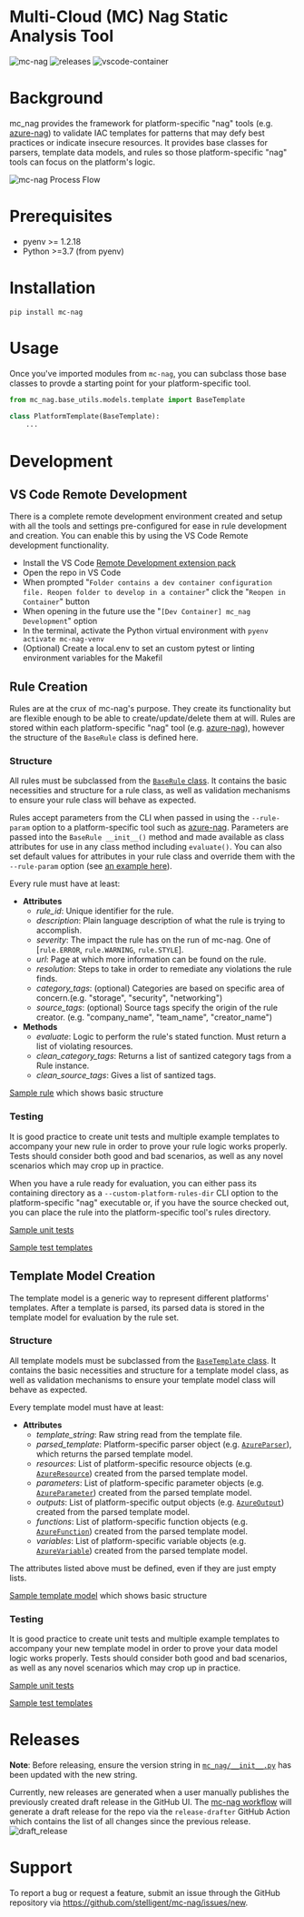 # Multi-Cloud (MC) Nag Static Analysis Tool

![mc-nag](https://github.com/stelligent/mc-nag/workflows/mc-nag/badge.svg)
![releases](https://github.com/stelligent/mc-nag/workflows/releases/badge.svg)
![vscode-container](https://github.com/stelligent/mc-nag/workflows/vscode-container/badge.svg)

# Background

mc_nag provides the framework for platform-specific "nag" tools (e.g. [azure-nag](https://github.com/stelligent/azure-nag)) to validate IAC templates for patterns that may defy best practices or indicate insecure resources.  It provides base classes for parsers, template data models, and rules so those platform-specific "nag" tools can focus on the platform's logic.

![mc-nag Process Flow](assets/mc-nag_process_flow.png)

# Prerequisites

* pyenv >= 1.2.18
* Python >=3.7 (from pyenv)

# Installation

`pip install mc-nag`

# Usage

Once you've imported modules from `mc-nag`, you can subclass those base classes to provde a starting point for your platform-specific tool.

```python
from mc_nag.base_utils.models.template import BaseTemplate
```

```python
class PlatformTemplate(BaseTemplate):
    ...
```

# Development

## VS Code Remote Development
There is a complete remote development environment created and setup with all the tools and settings pre-configured for ease in rule development and creation. You can enable this by using the VS Code Remote development functionality.

- Install the VS Code [Remote Development extension pack](https://marketplace.visualstudio.com/items?itemName=ms-vscode-remote.vscode-remote-extensionpack)
- Open the repo in VS Code
- When prompted "`Folder contains a dev container configuration file. Reopen folder to develop in a container`" click the "`Reopen in Container`" button
- When opening in the future use the "`[Dev Container] mc_nag Development`" option
- In the terminal, activate the Python virtual environment with `pyenv activate mc-nag-venv`
- (Optional) Create a local.env to set an custom pytest or linting environment variables for the Makefil

## Rule Creation

Rules are at the crux of mc-nag's purpose.  They create its functionality but are flexible enough to be able to create/update/delete them at will.  Rules are stored within each platform-specific "nag" tool (e.g. [azure-nag](https://github.com/stelligent/azure-nag)), however the structure of the `BaseRule` class is defined here.

### Structure

All rules must be subclassed from the [`BaseRule` class](mc_nag/base_utils/models/rule.py).  It contains the basic necessities and structure for a rule class, as well as validation mechanisms to ensure your rule class will behave as expected.

Rules accept parameters from the CLI when passed in using the `--rule-param` option to a platform-specific tool such as [azure-nag](https://github.com/stelligent/azure-nag).  Parameters are passed into the `BaseRule __init__()` method and made available as class attributes for use in any class method including `evaluate()`.  You can also set default values for attributes in your rule class and override them with the `--rule-param` option (see [an example here](tests/rules/with_params/some_threshold_rule.py)).

Every rule must have at least:
* **Attributes**
  * *rule_id*: Unique identifier for the rule.
  * *description*: Plain language description of what the rule is trying to accomplish.
  * *severity*: The impact the rule has on the run of mc-nag.  One of [`rule.ERROR`, `rule.WARNING`, `rule.STYLE`].
  * *url*: Page at which more information can be found on the rule.
  * *resolution*: Steps to take in order to remediate any violations the rule finds.
  * *category_tags*: (optional) Categories are based on specific area of concern.(e.g. "storage", "security", "networking")
  * *source_tags*: (optional) Source tags specify the origin of the rule creator. (e.g. "company_name", "team_name", "creator_name")
* **Methods**
  * *evaluate*: Logic to perform the rule's stated function.  Must return a list of violating resources.
  * *clean_category_tags*: Returns a list of santized category tags from a Rule instance.
  * *clean_source_tags*: Gives a list of santized tags.

[Sample rule](https://github.com/stelligent/azure-nag/blob/master/azure_nag/rules/azure_storageaccount_encrypted_rule.py) which shows basic structure

### Testing

It is good practice to create unit tests and multiple example templates to accompany your new rule in order to prove your rule logic works properly.  Tests should consider both good and bad scenarios, as well as any novel scenarios which may crop up in practice.

When you have a rule ready for evaluation, you can either pass its containing directory as a `--custom-platform-rules-dir` CLI option to the platform-specific "nag" executable or, if you have the source checked out, you can place the rule into the platform-specific tool's rules directory.

[Sample unit tests](https://github.com/stelligent/azure-nag/blob/master/tests/rules/test_azure_storageaccount_encrypted_rule.py)

[Sample test templates](https://github.com/stelligent/azure-nag/tree/master/tests/templates)

## Template Model Creation

The template model is a generic way to represent different platforms' templates.  After a template is parsed, its parsed data is stored in the template model for evaluation by the rule set.

### Structure

All template models must be subclassed from the [`BaseTemplate` class](mc_nag/base_utils/models/template.py).  It contains the basic necessities and structure for a template model class, as well as validation mechanisms to ensure your template model class will behave as expected.

Every template model must have at least:
* **Attributes**
  * *template_string*: Raw string read from the template file.
  * *parsed_template*: Platform-specific parser object (e.g. [`AzureParser`](https://github.com/stelligent/azure-nag/blob/master/azure_nag/azure_parser.py)), which returns the parsed template model.
  * *resources*: List of platform-specific resource objects (e.g. [`AzureResource`](https://github.com/stelligent/azure-nag/blob/master/azure_nag/models/azure_resource.py)) created from the parsed template model.
  * *parameters*: List of platform-specific parameter objects (e.g. [`AzureParameter`](https://github.com/stelligent/azure-nag/blob/master/azure_nag/models/azure_parameter.py)) created from the parsed template model.
  * *outputs*: List of platform-specific output objects (e.g. [`AzureOutput`](https://github.com/stelligent/azure-nag/blob/master/azure_nag/models/azure_output.py)) created from the parsed template model.
  * *functions*: List of platform-specific function objects (e.g. [`AzureFunction`](https://github.com/stelligent/azure-nag/blob/master/azure_nag/models/azure_function.py)) created from the parsed template model.
  * *variables*: List of platform-specific variable objects (e.g. [`AzureVariable`](https://github.com/stelligent/azure-nag/blob/master/azure_nag/models/azure_variable.py)) created from the parsed template model.

The attributes listed above must be defined, even if they are just empty lists.

[Sample template model](https://github.com/stelligent/azure-nag/blob/master/azure_nag/models/azure_template.py) which shows basic structure

### Testing

It is good practice to create unit tests and multiple example templates to accompany your new template model in order to prove your data model logic works properly.  Tests should consider both good and bad scenarios, as well as any novel scenarios which may crop up in practice.

[Sample unit tests](https://github.com/stelligent/azure-nag/blob/master/tests/test_azure_template.py)

[Sample test templates](https://github.com/stelligent/azure-nag/tree/master/tests/templates)

# Releases
**Note**: Before releasing, ensure the version string in [`mc_nag/__init__.py`](mc_nag/__init__.py) has been updated with the new string.

Currently, new releases are generated when a user manually publishes the previously created draft release in the GitHub UI.  The [mc-nag workflow](https://github.com/stelligent/mc-nag/actions?query=workflow%3Amc-nag) will generate a draft release for the repo via the `release-drafter` GitHub Action which contains the list of all changes since the previous release.
![draft_release](assets/draft_release.png)

# Support

To report a bug or request a feature, submit an issue through the GitHub repository via https://github.com/stelligent/mc-nag/issues/new.
